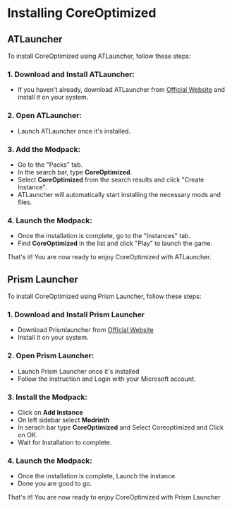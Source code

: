 # Installing CoreOptimized

## ATLauncher

To install CoreOptimized using ATLauncher, follow these steps:

### 1. Download and Install ATLauncher:
   - If you haven't already, download ATLauncher from [Official Website](https://atlauncher.com/downloads) and install it on your system.

### 2. Open ATLauncher: 
   - Launch ATLauncher once it's installed.

### 3. Add the Modpack:

   - Go to the "Packs" tab.
   - In the search bar, type **CoreOptimized**.
   - Select **CoreOptimized** from the search results and click "Create Instance".
   - ATLauncher will automatically start installing the necessary mods and files.

### 4. Launch the Modpack:

   - Once the installation is complete, go to the "Instances" tab.
   - Find **CoreOptimized** in the list and click "Play" to launch the game.

That's it! You are now ready to enjoy CoreOptimized with ATLauncher.

## Prism Launcher

To install CoreOptimized using Prism Launcher, follow these steps:

### 1. Download and Install Prism Launcher
   - Download Prismlauncher from [Official Website](https://prismlauncher.org/)
   - Install it on your system.

### 2. Open Prism Launcher:
   - Launch Prism Launcher once it's installed
   - Follow the instruction and Login with your Microsoft account.

### 3. Install the Modpack:
   - Click on **Add Instance**
   - On left sidebar select **Modrinth**
   - In serach bar type **CoreOptimized** and Select Coreoptimized and Click on OK.
   - Wait for Installation to complete.

### 4. Launch the Modpack:
   - Once the installation is complete, Launch the instance.
   - Done you are good to go.

That's it! You are now ready to enjoy CoreOptimized with Prism Launcher
